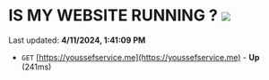 # IS MY WEBSITE RUNNING ? [![](https://img.shields.io/static/v1?label=Sponsor&message=%E2%9D%A4&logo=GitHub&color=%23fe8e86)](https://github.com/sponsors/<username>)

Last updated: **4/11/2024, 1:41:09 PM**

- `GET` [https://youssefservice.me](https://youssefservice.me) - **Up** (241ms)
